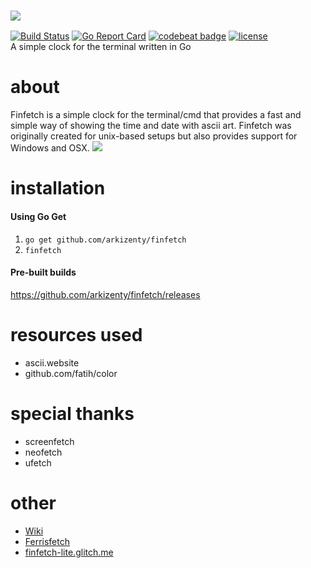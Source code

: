 ### ![](https://raw.githubusercontent.com/arkizenty/assets/master/finfetch/finfetch.png)
[![Build Status](https://travis-ci.org/arkizenty/finfetch.svg?branch=master)](https://travis-ci.org/arkizenty/finfetch)
[![Go Report Card](https://goreportcard.com/badge/github.com/arkizenty/finfetch)](https://goreportcard.com/report/github.com/arkizenty/finfetch)
[![codebeat badge](https://codebeat.co/badges/f27bb3fd-a9a0-4cbc-881d-a960e4405fa5)](https://codebeat.co/projects/github-com-arkizenty-finfetch-master)
[![license](https://img.shields.io/github/license/arkizenty/finfetch.svg)](https://raw.githubusercontent.com/arkizenty/finfetch/master/LICENSE)
<br/>
A simple clock for the terminal written in Go

# about
Finfetch is a simple clock for the terminal/cmd that provides a fast and simple way of showing the time and date with ascii art. Finfetch was originally created for unix-based setups but also provides support for Windows and OSX.
![](https://raw.githubusercontent.com/arkizenty/assets/master/finfetch/screenshot_2.0.png)

# installation
#### Using Go Get
 1. `go get github.com/arkizenty/finfetch`
 2. `finfetch`
#### Pre-built builds
https://github.com/arkizenty/finfetch/releases

# resources used
 * ascii.website
 * github.com/fatih/color

# special thanks
 * screenfetch
 * neofetch
 * ufetch
 
 # other
 * [Wiki](https://github.com/arkizenty/finfetch/wiki)
 * [Ferrisfetch](https://github.com/arkizenty/ferrisfetch)
 * [finfetch-lite.glitch.me](https://finfetch-lite.glitch.me/)
